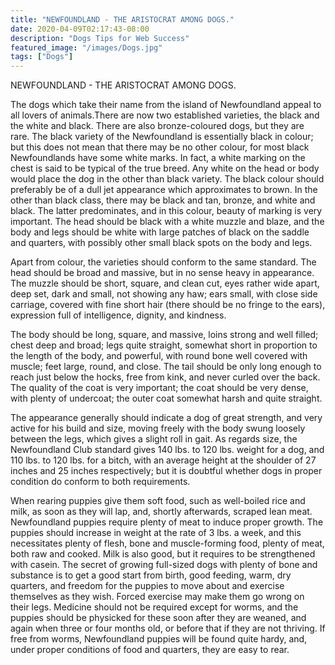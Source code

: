 ```yaml
---
title: "NEWFOUNDLAND - THE ARISTOCRAT AMONG DOGS."
date: 2020-04-09T02:17:43-08:00
description: "Dogs Tips for Web Success"
featured_image: "/images/Dogs.jpg"
tags: ["Dogs"]
---
```


NEWFOUNDLAND - THE ARISTOCRAT AMONG DOGS. 

The dogs which take their name from the island of Newfoundland appeal to all lovers of animals.There are now two established varieties, the black and the white and black. There are also bronze-coloured dogs, but they are rare. The black variety of the Newfoundland is essentially black in colour; but this does not mean that there may be no other colour, for most black Newfoundlands have some white marks. In fact, a white marking on the chest is said to be typical of the true breed. Any white on the head or body would place the dog in the other than black variety. The black colour should preferably be of a dull jet appearance which approximates to brown. In the other than black class, there may be black and tan, bronze, and white and black. The latter predominates, and in this colour, beauty of marking is very important. The head should be black with a white muzzle and blaze, and the body and legs should be white with large patches of black on the saddle and quarters, with possibly other small black spots on the body and legs. 

Apart from colour, the varieties should conform to the same standard. The head should be broad and massive, but in no sense heavy in appearance. The muzzle should be short, square, and clean cut, eyes rather wide apart, deep set, dark and small, not showing any haw; ears small, with close side carriage, covered with fine short hair (there should be no fringe to the ears), expression full of intelligence, dignity, and kindness. 

The body should be long, square, and massive, loins strong and well filled; chest deep and broad; legs quite straight, somewhat short in proportion to the length of the body, and powerful, with round bone well covered with muscle; feet large, round, and close. The tail should be only long enough to reach just below the hocks, free from kink, and never curled over the back. The quality of the coat is very important; the coat should be very dense, with plenty of undercoat; the outer coat somewhat harsh and quite straight. 

The appearance generally should indicate a dog of great strength, and very active for his build and size, moving freely with the body swung loosely between the legs, which gives a slight roll in gait. As regards size, the Newfoundland Club standard gives 140 lbs. to 120 lbs. weight for a dog, and 110 lbs. to 120 lbs. for a bitch, with an average height at the shoulder of 27 inches and 25 inches respectively; but it is doubtful whether dogs in proper condition do conform to both requirements.  

When rearing puppies give them soft food, such as well-boiled rice and milk, as soon as they will lap, and, shortly afterwards, scraped lean meat. Newfoundland puppies require plenty of meat to induce proper growth. The puppies should increase in weight at the rate of 3 lbs. a week, and this necessitates plenty of flesh, bone and muscle-forming food, plenty of meat, both raw and cooked. Milk is also good, but it requires to be strengthened with casein. The secret of growing full-sized dogs with plenty of bone and substance is to get a good start from birth, good feeding, warm, dry quarters, and freedom for the puppies to move about and exercise themselves as they wish. Forced exercise may make them go wrong on their legs. Medicine should not be required except for worms, and the puppies should be physicked for these soon after they are weaned, and again when three or four months old, or before that if they are not thriving. If free from worms, Newfoundland puppies will be found quite hardy, and, under proper conditions of food and quarters, they are easy to rear.


